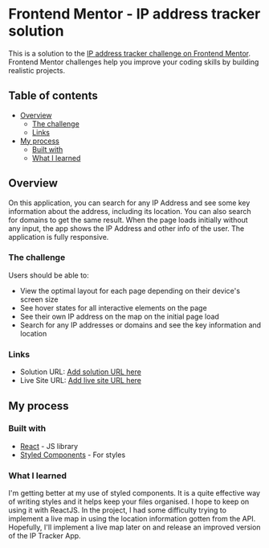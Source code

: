 # Frontend Mentor - IP address tracker solution

This is a solution to the [IP address tracker challenge on Frontend Mentor](https://www.frontendmentor.io/challenges/ip-address-tracker-I8-0yYAH0). Frontend Mentor challenges help you improve your coding skills by building realistic projects. 

## Table of contents

- [Overview](#overview)
  - [The challenge](#the-challenge)
  - [Links](#links)
- [My process](#my-process)
  - [Built with](#built-with)
  - [What I learned](#what-i-learned)


## Overview

On this application, you can search for any IP Address and see some key information about the address, including its location. You can also search for domains to get the same result. When the page loads initially without any input, the app shows the IP Address and other info of the user. The application is fully responsive.

### The challenge

Users should be able to:

- View the optimal layout for each page depending on their device's screen size
- See hover states for all interactive elements on the page
- See their own IP address on the map on the initial page load
- Search for any IP addresses or domains and see the key information and location


### Links

- Solution URL: [Add solution URL here](https://github.com/ikennaezef/ip-tracker/)
- Live Site URL: [Add live site URL here](https://ikennaezef.github.io/ip-tracker)

## My process

### Built with

- [React](https://reactjs.org/) - JS library
- [Styled Components](https://styled-components.com/) - For styles


### What I learned

I'm getting better at my use of styled components. It is a quite effective way of writing styles and it helps keep your files organised. I hope to keep on using it with ReactJS. In the project, I had some difficulty trying to implement a live map in using the location information gotten from the API. Hopefully, I'll implement a live map later on and release an improved version of the IP Tracker App.


